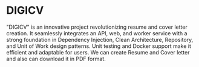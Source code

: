 # DIGICV
"DIGICV" is an innovative project revolutionizing resume and cover letter creation. It seamlessly integrates an API, web, and worker service with a strong foundation in Dependency Injection, Clean Architecture, Repository, and Unit of Work design patterns. Unit testing and Docker support make it efficient and adaptable for users. We can create Resume and Cover letter and also can download it in PDF format.
